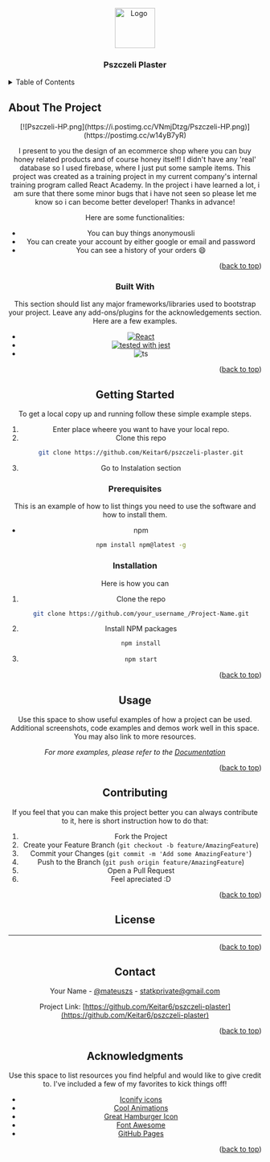<!-- PROJECT LOGO -->
<br />
<div align="center">
  <a href ='https://www.pszczeli-plaster.statkiewiczmateusz.pl/'>
    <img src="https://api.iconify.design/noto/honeybee.svg" alt="Logo" width="80" height="80">
  </a>
  <h3 align="center">Pszczeli Plaster</h3>
</div>

<!-- TABLE OF CONTENTS -->
<details>
  <summary>Table of Contents</summary>
  <ol>
    <li>
      <a href="#about-the-project">About The Project</a>
      <ul>
        <li><a href="#built-with">Built With</a></li>
      </ul>
    </li>
    <li>
      <a href="#getting-started">Getting Started</a>
      <ul>
        <li><a href="#prerequisites">Prerequisites</a></li>
        <li><a href="#installation">Installation</a></li>
      </ul>
    </li>
    <li><a href="#usage">Usage</a></li>
    <li><a href="#contributing">Contributing</a></li>
    <li><a href="#license">License</a></li>
    <li><a href="#contact">Contact</a></li>
    <li><a href="#acknowledgments">Acknowledgments</a></li>
  </ol>
</details>



<!-- ABOUT THE PROJECT -->
## About The Project
<div align="center">
  [![Pszczeli-HP.png](https://i.postimg.cc/VNmjDtzg/Pszczeli-HP.png)](https://postimg.cc/w14yB7yR)

  <div/>

I present to you the design of an ecommerce shop where you can buy honey related products and of course honey itself! I didn't have any 'real' database so I used firebase, where I just put some sample items. This project was created as a training project in my current company's internal training program called React Academy. In the project i have learned a lot, i am sure that there some minor bugs that i have not seen so please let me know so i can become better developer! Thanks in advance!

Here are some functionalities:
* You can buy things anonymousli
* You can create your account by either google or email and password
* You can see a history of your orders :smile:

<p align="right">(<a href="#readme-top">back to top</a>)</p>

### Built With

This section should list any major frameworks/libraries used to bootstrap your project. Leave any add-ons/plugins for the acknowledgements section. Here are a few examples.

* [![React][React.js]][React-url]
* [![tested with jest](https://img.shields.io/badge/tested_with-jest-99424f.svg?logo=jest)](https://github.com/facebook/jest)
* ![ts](https://badgen.net/badge/-/TypeScript?icon=typescript&label&labelColor=blue&color=555555)
<p align="right">(<a href="#readme-top">back to top</a>)</p>

<!-- GETTING STARTED -->
## Getting Started

To get a local copy up and running follow these simple example steps.

1. Enter place wheere you want to have your local repo.
2. Clone this repo 
     ```sh
     git clone https://github.com/Keitar6/pszczeli-plaster.git
     ```
3. Go to Instalation section

### Prerequisites

This is an example of how to list things you need to use the software and how to install them.
* npm
  ```sh
  npm install npm@latest -g
  ```

### Installation

Here is how you can

1. Clone the repo
   ```sh
   git clone https://github.com/your_username_/Project-Name.git
   ```
2. Install NPM packages
   ```sh
   npm install
   ```
3. ```sh
   npm start
   ```

<p align="right">(<a href="#readme-top">back to top</a>)</p>


<!-- USAGE EXAMPLES -->
## Usage

Use this space to show useful examples of how a project can be used. Additional screenshots, code examples and demos work well in this space. You may also link to more resources.

_For more examples, please refer to the [Documentation](https://example.com)_

<p align="right">(<a href="#readme-top">back to top</a>)</p>


<!-- CONTRIBUTING -->
## Contributing

If you feel that you can make this project better you can always contribute to it, here is short instruction how to do that:

1. Fork the Project
2. Create your Feature Branch (`git checkout -b feature/AmazingFeature`)
3. Commit your Changes (`git commit -m 'Add some AmazingFeature'`)
4. Push to the Branch (`git push origin feature/AmazingFeature`)
5. Open a Pull Request
6. Feel apreciated :D

<p align="right">(<a href="#readme-top">back to top</a>)</p>



<!-- LICENSE -->
## License

--------------------------------------------------------------------------------------------------------------------------------------------------------------------
<p align="right">(<a href="#readme-top">back to top</a>)</p>



<!-- CONTACT -->
## Contact

Your Name - [@mateuszs](https://www.linkedin.com/in/mateuszs-statkiewicz) - statkprivate@gmail.com

Project Link: [https://github.com/Keitar6/pszczeli-plaster](https://github.com/Keitar6/pszczeli-plaster)

<p align="right">(<a href="#readme-top">back to top</a>)</p>



<!-- ACKNOWLEDGMENTS -->
## Acknowledgments

Use this space to list resources you find helpful and would like to give credit to. I've included a few of my favorites to kick things off!

* [Iconify icons](https://iconify.design)
* [Cool Animations](https://www.framer.com/)
* [Great Hamburger Icon](https://github.com/luukdv/hamburger-react)
* [Font Awesome](https://fontawesome.com)
* [GitHub Pages](https://pages.github.com)

<p align="right">(<a href="#readme-top">back to top</a>)</p>

<!-- MARKDOWN LINKS & IMAGES -->
<!-- https://www.markdownguide.org/basic-syntax/#reference-style-links -->
[contributors-shield]: https://img.shields.io/github/contributors/othneildrew/Best-README-Template.svg?style=for-the-badge
[contributors-url]: https://github.com/othneildrew/Best-README-Template/graphs/contributors
[forks-shield]: https://img.shields.io/github/forks/othneildrew/Best-README-Template.svg?style=for-the-badge
[forks-url]: https://github.com/othneildrew/Best-README-Template/network/members
[stars-shield]: https://img.shields.io/github/stars/othneildrew/Best-README-Template.svg?style=for-the-badge
[stars-url]: https://github.com/othneildrew/Best-README-Template/stargazers
[issues-shield]: https://img.shields.io/github/issues/othneildrew/Best-README-Template.svg?style=for-the-badge
[issues-url]: https://github.com/othneildrew/Best-README-Template/issues
[license-shield]: https://img.shields.io/github/license/othneildrew/Best-README-Template.svg?style=for-the-badge
[license-url]: https://github.com/othneildrew/Best-README-Template/blob/master/LICENSE.txt
[linkedin-shield]: https://img.shields.io/badge/-LinkedIn-black.svg?style=for-the-badge&logo=linkedin&colorB=555
[linkedin-url]: https://linkedin.com/in/othneildrew
[product-screenshot]: images/screenshot.png
[Next.js]: https://img.shields.io/badge/next.js-000000?style=for-the-badge&logo=nextdotjs&logoColor=white
[Next-url]: https://nextjs.org/
[React.js]: https://img.shields.io/badge/React-20232A?style=for-the-badge&logo=react&logoColor=61DAFB
[React-url]: https://reactjs.org/
[Vue.js]: https://img.shields.io/badge/Vue.js-35495E?style=for-the-badge&logo=vuedotjs&logoColor=4FC08D
[Vue-url]: https://vuejs.org/
[Angular.io]: https://img.shields.io/badge/Angular-DD0031?style=for-the-badge&logo=angular&logoColor=white
[Angular-url]: https://angular.io/
[Svelte.dev]: https://img.shields.io/badge/Svelte-4A4A55?style=for-the-badge&logo=svelte&logoColor=FF3E00
[Svelte-url]: https://svelte.dev/
[Laravel.com]: https://img.shields.io/badge/Laravel-FF2D20?style=for-the-badge&logo=laravel&logoColor=white
[Laravel-url]: https://laravel.com
[Bootstrap.com]: https://img.shields.io/badge/Bootstrap-563D7C?style=for-the-badge&logo=bootstrap&logoColor=white
[Bootstrap-url]: https://getbootstrap.com
[JQuery.com]: https://img.shields.io/badge/jQuery-0769AD?style=for-the-badge&logo=jquery&logoColor=white
[JQuery-url]: https://jquery.com 
